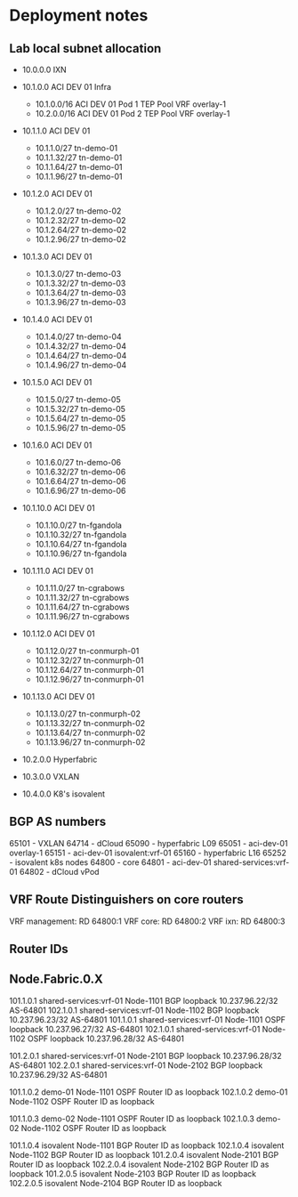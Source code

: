 # Deployment notes

## Lab local subnet allocation

- 10.0.0.0 IXN
- 10.1.0.0 ACI DEV 01 Infra
  - 10.1.0.0/16 ACI DEV 01 Pod 1 TEP Pool VRF overlay-1
  - 10.2.0.0/16 ACI DEV 01 Pod 2 TEP Pool VRF overlay-1
- 10.1.1.0 ACI DEV 01
  - 10.1.1.0/27 tn-demo-01
  - 10.1.1.32/27 tn-demo-01
  - 10.1.1.64/27 tn-demo-01
  - 10.1.1.96/27 tn-demo-01
- 10.1.2.0 ACI DEV 01
  - 10.1.2.0/27 tn-demo-02
  - 10.1.2.32/27 tn-demo-02
  - 10.1.2.64/27 tn-demo-02
  - 10.1.2.96/27 tn-demo-02
- 10.1.3.0 ACI DEV 01
  - 10.1.3.0/27 tn-demo-03
  - 10.1.3.32/27 tn-demo-03
  - 10.1.3.64/27 tn-demo-03
  - 10.1.3.96/27 tn-demo-03
- 10.1.4.0 ACI DEV 01
  - 10.1.4.0/27 tn-demo-04
  - 10.1.4.32/27 tn-demo-04
  - 10.1.4.64/27 tn-demo-04
  - 10.1.4.96/27 tn-demo-04
- 10.1.5.0 ACI DEV 01
  - 10.1.5.0/27 tn-demo-05
  - 10.1.5.32/27 tn-demo-05
  - 10.1.5.64/27 tn-demo-05
  - 10.1.5.96/27 tn-demo-05
- 10.1.6.0 ACI DEV 01
  - 10.1.6.0/27 tn-demo-06
  - 10.1.6.32/27 tn-demo-06
  - 10.1.6.64/27 tn-demo-06
  - 10.1.6.96/27 tn-demo-06
- 10.1.10.0 ACI DEV 01
  - 10.1.10.0/27 tn-fgandola
  - 10.1.10.32/27 tn-fgandola
  - 10.1.10.64/27 tn-fgandola
  - 10.1.10.96/27 tn-fgandola
- 10.1.11.0 ACI DEV 01
  - 10.1.11.0/27 tn-cgrabows
  - 10.1.11.32/27 tn-cgrabows
  - 10.1.11.64/27 tn-cgrabows
  - 10.1.11.96/27 tn-cgrabows
- 10.1.12.0 ACI DEV 01
  - 10.1.12.0/27 tn-conmurph-01
  - 10.1.12.32/27 tn-conmurph-01
  - 10.1.12.64/27 tn-conmurph-01
  - 10.1.12.96/27 tn-conmurph-01
- 10.1.13.0 ACI DEV 01
  - 10.1.13.0/27 tn-conmurph-02
  - 10.1.13.32/27 tn-conmurph-02
  - 10.1.13.64/27 tn-conmurph-02
  - 10.1.13.96/27 tn-conmurph-02

- 10.2.0.0 Hyperfabric

- 10.3.0.0 VXLAN

- 10.4.0.0 K8's isovalent

## BGP AS numbers

65101 - VXLAN
64714 - dCloud
65090 - hyperfabric L09
65051 - aci-dev-01 overlay-1
65151 - aci-dev-01 isovalent:vrf-01
65160 - hyperfabric L16
65252 - isovalent k8s nodes
64800 - core
64801 - aci-dev-01 shared-services:vrf-01 
64802 - dCloud vPod

## VRF Route Distinguishers on core routers

VRF management: RD 64800:1
VRF core:       RD 64800:2
VRF ixn:        RD 64800:3

## Router IDs

## Node.Fabric.0.X

101.1.0.1 shared-services:vrf-01  Node-1101 BGP loopback 10.237.96.22/32 AS-64801
102.1.0.1 shared-services:vrf-01  Node-1102 BGP loopback 10.237.96.23/32 AS-64801
101.1.0.1 shared-services:vrf-01  Node-1101 OSPF loopback 10.237.96.27/32 AS-64801
102.1.0.1 shared-services:vrf-01  Node-1102 OSPF loopback 10.237.96.28/32 AS-64801

101.2.0.1 shared-services:vrf-01  Node-2101 BGP loopback 10.237.96.28/32 AS-64801
102.2.0.1 shared-services:vrf-01  Node-2102 BGP loopback 10.237.96.29/32 AS-64801

101.1.0.2 demo-01 Node-1101 OSPF Router ID as loopback
102.1.0.2 demo-01 Node-1102 OSPF Router ID as loopback

101.1.0.3 demo-02 Node-1101 OSPF Router ID as loopback
102.1.0.3 demo-02 Node-1102 OSPF Router ID as loopback

101.1.0.4 isovalent Node-1101 BGP Router ID as loopback
102.1.0.4 isovalent Node-1102 BGP Router ID as loopback
101.2.0.4 isovalent Node-2101 BGP Router ID as loopback
102.2.0.4 isovalent Node-2102 BGP Router ID as loopback
101.2.0.5 isovalent Node-2103 BGP Router ID as loopback
102.2.0.5 isovalent Node-2104 BGP Router ID as loopback

